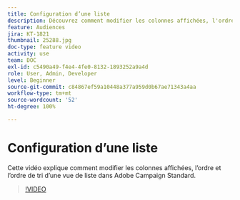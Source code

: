 ```yaml
---
title: Configuration d’une liste
description: Découvrez comment modifier les colonnes affichées, l'ordre et l'ordre de tri d'une vue de liste dans Adobe Campaign Standard.
feature: Audiences
jira: KT-1821
thumbnail: 25288.jpg
doc-type: feature video
activity: use
team: DOC
exl-id: c5490a49-f4e4-4fe0-8132-1893252a9a4d
role: User, Admin, Developer
level: Beginner
source-git-commit: c84867ef59a10448a377a959d0b67ae71343a4aa
workflow-type: tm+mt
source-wordcount: '52'
ht-degree: 100%

---
```


# Configuration d’une liste

Cette vidéo explique comment modifier les colonnes affichées, l’ordre et l’ordre de tri d’une vue de liste dans Adobe Campaign Standard.

>[!VIDEO](https://video.tv.adobe.com/v/25288/?quality=12&learn=on)
